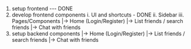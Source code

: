 1. setup frontend                       --- DONE
2. develop frontend components
    i.   UI and shortcuts - DONE
    ii.  Sidebar 
    iii. Pages/Components
            |-> Home (Login/Register)
            |-> List friends / search friends
            |-> Chat with friends
3. setup backend components
    |-> Home (Login/Register)
    |-> List friends / search friends
    |-> Chat with friends